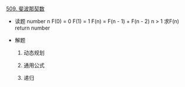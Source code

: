 [509. 斐波那契数](https://leetcode-cn.com/problems/fibonacci-number/)

- 读题
  number n
  F(0) = 0  F(1) = 1
  F(n) = F(n - 1) + F(n - 2)  n > 1
  求F(n)
  return number
   
- 解题
  1. 动态规划

  2. 通用公式

  3. 递归